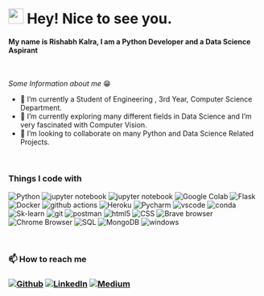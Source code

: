 <h1><img src="https://emojis.slackmojis.com/emojis/images/1531849430/4246/blob-sunglasses.gif?1531849430" width="30"/> Hey! Nice to see you.</h1>

#### My name is Rishabh Kalra, I am a Python Developer and a Data Science Aspirant
</br> 
<p><i>Some Information about me</i> 😁</p>

- 🔭 I’m currently a Student of Engineering , 3rd Year, Computer Science Department.
- 🌱 I’m currently exploring many different fields in Data Science and I’m very fascinated with Computer Vision.
- 👯 I’m looking to collaborate on many Python and Data Science Related Projects.
</br> 
<h3>Things I code with</h3>
<p>
  <img alt="Python" src="https://img.shields.io/badge/-Python-000000?style=flat-square&logo=python" />
  <img alt="jupyter notebook" src="https://img.shields.io/badge/-jupyter_notebook-764ABC?style=flat-square&logo=jupyter" />
  <img alt="jupyter notebook" src="https://img.shields.io/badge/-jupyter_lab-764ABC?style=flat-square&logo=jupyter" />
  <img alt="Google Colab" src="https://img.shields.io/badge/-Google_Colab-D8D20F?style=flat-square&logo=google-colab&logoColor=white" />
  <img alt="Flask" src="https://img.shields.io/badge/-Flask-5849BE?style=flat-square&logo=Flask&logoColor=white" />
  <img alt="Docker" src="https://img.shields.io/badge/-Docker-46a2f1?style=flat-square&logo=docker&logoColor=white"/>
  <img alt="github actions" src="https://img.shields.io/badge/-Github_Actions-2088FF?style=flat-square&logo=github-actions&logoColor=white" />
  
  <img alt="Heroku" src="https://img.shields.io/badge/-Heroku-430098?style=flat-square&logo=heroku&logoColor=white" />
  
  <img alt="Pycharm" src="https://img.shields.io/badge/-PyCharm-55B613?style=flat-square&logo=Pycharm"/>
  
  <img alt="vscode" src="https://img.shields.io/badge/-Vs_Code-1822C5?style=flat-square&logo=VisualStudioCode"/>
  
  <img alt="conda" src="https://img.shields.io/badge/conda-342B029.svg?&style=flat-square&logo=anaconda&logoColor=white"/>

  <img alt="Sk-learn" src="https://img.shields.io/badge/-Scikit_learn-E10098?style=flat-square&logo=scikitlearn&logoColor=white" />
  
 
  <img alt="git" src="https://img.shields.io/badge/-Git-F05032?style=flat-square&logo=git&logoColor=white" />

  <img alt="postman" src="https://img.shields.io/badge/Postman-FF6C37?style=flat-square&logo=Postman&logoColor=white" />
 
  <img alt="html5" src="https://img.shields.io/badge/-HTML5-E34F26?style=flat-square&logo=html5&logoColor=white" />

  <img alt="CSS" src="https://img.shields.io/badge/CSS-239120?&style=flat-square&logo=css3&logoColor=white" />

  <img alt="Brave browser" src="https://img.shields.io/badge/-Brave_Browser-FB542B?style=flat-square&logo=brave&logoColor=white" />
  
  <img alt="Chrome Browser" src="https://img.shields.io/badge/-Google_Chrome-EC4A3F?style=flat-square&logo=googlechrome&logoColor=white" />

  <img alt="SQL" src="https://img.shields.io/badge/MySQL-00000F?style=flat-square&logo=mysql&logoColor=white" />
  
  <img alt="MongoDB" src="https://img.shields.io/badge/-MongoDB-13aa52?style=flat-square&logo=mongodb&logoColor=white" />
  
  <img alt="windows" src="https://img.shields.io/badge/Windows-0078D6?style=flat-square&logo=windows&logoColor=white" />

</p>
</br>

<h3>📫 How to reach me<h3> 
<p>
<a href="https://github.com/Rishabh1501" target="_blank"><img alt="Github" src="https://img.shields.io/badge/GitHub-%2312100E.svg?&style=for-the-badge&logo=Github&logoColor=white" /></a> 
<a href="https://www.linkedin.com/in/rishabh-kalra-87ab151b2/" target="_blank"><img alt="LinkedIn" src="https://img.shields.io/badge/linkedin-%230077B5.svg?&style=for-the-badge&logo=linkedin&logoColor=white" /></a> 
<a href="https://rishabh-kalra.medium.com/" target="_blank"><img alt="Medium" src="https://img.shields.io/badge/medium-%2312100E.svg?&style=for-the-badge&logo=medium&logoColor=white" /></a>
</p>

